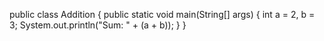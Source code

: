 public class Addition {
    public static void main(String[] args) {
        int a = 2, b = 3;
        System.out.println("Sum: " + (a + b));
    }
}
